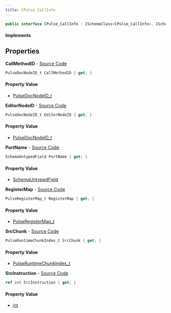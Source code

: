 ```yaml
---
title: CPulse_CallInfo
---
```


```csharp
public interface CPulse_CallInfo : ISchemaClass<CPulse_CallInfo>, ISchemaField, ISchemaClass, INativeHandle
```

#### Implements

## Properties

**CallMethodID** - [Source Code](https://github.com/swiftly-solution/swiftlys2/blob/master/managed/src/SwiftlyS2.Generated/Schemas/Interfaces/CPulse_CallInfo.cs#L23)

```csharp
PulseDocNodeID_t CallMethodID { get; }
```

#### Property Value

- [PulseDocNodeID_t](/docs/api/shared/schemadefinitions/pulsedocnodeid_t)

**EditorNodeID** - [Source Code](https://github.com/swiftly-solution/swiftlys2/blob/master/managed/src/SwiftlyS2.Generated/Schemas/Interfaces/CPulse_CallInfo.cs#L19)

```csharp
PulseDocNodeID_t EditorNodeID { get; }
```

#### Property Value

- [PulseDocNodeID_t](/docs/api/shared/schemadefinitions/pulsedocnodeid_t)

**PortName** - [Source Code](https://github.com/swiftly-solution/swiftlys2/blob/master/managed/src/SwiftlyS2.Generated/Schemas/Interfaces/CPulse_CallInfo.cs#L17)

```csharp
SchemaUntypedField PortName { get; }
```

#### Property Value

- [SchemaUntypedField](/docs/api/shared/schemas/schemauntypedfield)

**RegisterMap** - [Source Code](https://github.com/swiftly-solution/swiftlys2/blob/master/managed/src/SwiftlyS2.Generated/Schemas/Interfaces/CPulse_CallInfo.cs#L21)

```csharp
PulseRegisterMap_t RegisterMap { get; }
```

#### Property Value

- [PulseRegisterMap_t](/docs/api/shared/schemadefinitions/pulseregistermap_t)

**SrcChunk** - [Source Code](https://github.com/swiftly-solution/swiftlys2/blob/master/managed/src/SwiftlyS2.Generated/Schemas/Interfaces/CPulse_CallInfo.cs#L25)

```csharp
PulseRuntimeChunkIndex_t SrcChunk { get; }
```

#### Property Value

- [PulseRuntimeChunkIndex_t](/docs/api/shared/schemadefinitions/pulseruntimechunkindex_t)

**SrcInstruction** - [Source Code](https://github.com/swiftly-solution/swiftlys2/blob/master/managed/src/SwiftlyS2.Generated/Schemas/Interfaces/CPulse_CallInfo.cs#L27)

```csharp
ref int SrcInstruction { get; }
```

#### Property Value

- [int](https://learn.microsoft.com/dotnet/api/system.int32)

